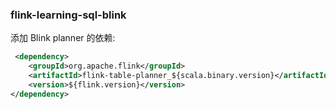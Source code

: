 ### flink-learning-sql-blink

添加 Blink planner 的依赖:

```xml
 <dependency>
    <groupId>org.apache.flink</groupId>
    <artifactId>flink-table-planner_${scala.binary.version}</artifactId>
    <version>${flink.version}</version>
</dependency>
```



